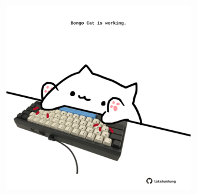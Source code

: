 <!-- built at 28/10/2023, 03:00:46 UTC -->
<p align="center">
  <img width="500" height="500" src="./ReadmeImage.svg">
</p>

